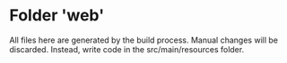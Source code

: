 # Folder 'web'

All files here are generated by the build process. Manual changes will be discarded.
Instead, write code in the src/main/resources folder.